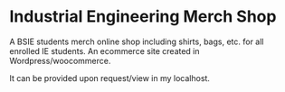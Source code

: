 # Industrial Engineering Merch Shop
  A BSIE students merch online shop including shirts, bags, etc. for all enrolled IE students. An ecommerce site created in Wordpress/woocommerce. 
  
  It can be provided upon request/view in my localhost. 
